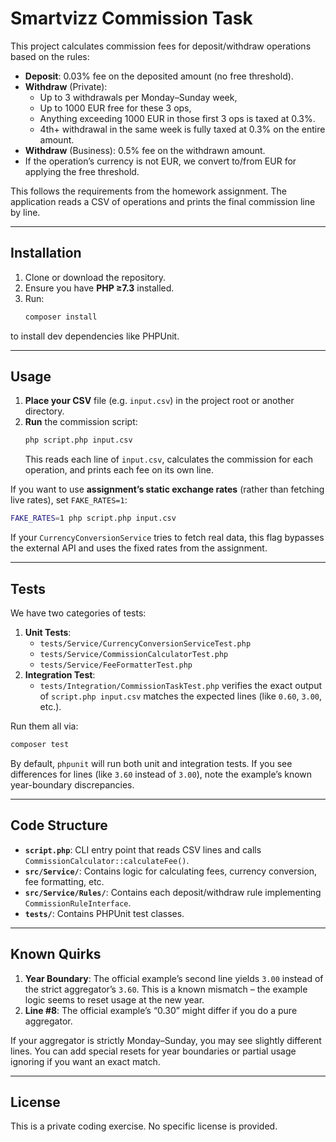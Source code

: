 # Smartvizz Commission Task

This project calculates commission fees for deposit/withdraw operations based on the rules:

- **Deposit**: 0.03% fee on the deposited amount (no free threshold).
- **Withdraw** (Private):
  - Up to 3 withdrawals per Monday–Sunday week,
  - Up to 1000 EUR free for these 3 ops,
  - Anything exceeding 1000 EUR in those first 3 ops is taxed at 0.3%.
  - 4th+ withdrawal in the same week is fully taxed at 0.3% on the entire amount.
- **Withdraw** (Business): 0.5% fee on the withdrawn amount.
- If the operation’s currency is not EUR, we convert to/from EUR for applying the free threshold.

This follows the requirements from the homework assignment. The application reads a CSV of operations and prints the final commission line by line.

---

## Installation

1. Clone or download the repository.
2. Ensure you have **PHP ≥7.3** installed.
3. Run:
   ```bash
   composer install
   ```
to install dev dependencies like PHPUnit.

---

## Usage

1. **Place your CSV** file (e.g. `input.csv`) in the project root or another directory.
2. **Run** the commission script:
   ```bash
   php script.php input.csv
   ```
   This reads each line of `input.csv`, calculates the commission for each operation, and prints each fee on its own line.

If you want to use **assignment’s static exchange rates** (rather than fetching live rates), set `FAKE_RATES=1`:
```bash
FAKE_RATES=1 php script.php input.csv
```
If your `CurrencyConversionService` tries to fetch real data, this flag bypasses the external API and uses the fixed rates from the assignment.

---

## Tests

We have two categories of tests:

1. **Unit Tests**:
    - `tests/Service/CurrencyConversionServiceTest.php`
    - `tests/Service/CommissionCalculatorTest.php`
    - `tests/Service/FeeFormatterTest.php`
2. **Integration Test**:
    - `tests/Integration/CommissionTaskTest.php` verifies the exact output of `script.php input.csv` matches the expected lines (like `0.60`, `3.00`, etc.).

Run them all via:
```bash
composer test
```
By default, `phpunit` will run both unit and integration tests. If you see differences for lines (like `3.60` instead of `3.00`), note the example’s known year-boundary discrepancies.

---

## Code Structure

- **`script.php`**: CLI entry point that reads CSV lines and calls `CommissionCalculator::calculateFee()`.
- **`src/Service/`**: Contains logic for calculating fees, currency conversion, fee formatting, etc.
- **`src/Service/Rules/`**: Contains each deposit/withdraw rule implementing `CommissionRuleInterface`.
- **`tests/`**: Contains PHPUnit test classes.

---

## Known Quirks

1. **Year Boundary**: The official example’s second line yields `3.00` instead of the strict aggregator’s `3.60`. This is a known mismatch – the example logic seems to reset usage at the new year.
2. **Line #8**: The official example’s “0.30” might differ if you do a pure aggregator.

If your aggregator is strictly Monday–Sunday, you may see slightly different lines. You can add special resets for year boundaries or partial usage ignoring if you want an exact match.

---

## License

This is a private coding exercise. No specific license is provided.

